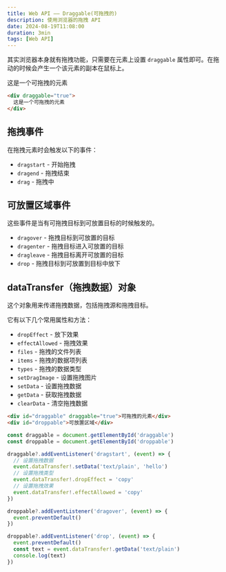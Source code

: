 ```yaml
---
title: Web API —— Draggable(可拖拽的)
description: 使用浏览器的拖拽 API
date: 2024-08-19T11:08:00
duration: 3min
tags: [Web API]
---
```


其实浏览器本身就有拖拽功能，只需要在元素上设置 `draggable` 属性即可。在拖动的时候会产生一个该元素的副本在鼠标上。

<div text-center w-24 h-24 border-2 draggable="true">
  这是一个可拖拽的元素
</div>

```html
<div draggable="true">
  这是一个可拖拽的元素
</div>
```
## 拖拽事件

在拖拽元素时会触发以下的事件：
- `dragstart` - 开始拖拽
- `dragend` - 拖拽结束
- `drag` - 拖拽中

## 可放置区域事件

这些事件是当有可拖拽目标到可放置目标的时候触发的。

- `dragover` - 拖拽目标到可放置的目标
- `dragenter` - 拖拽目标进入可放置的目标
- `dragleave` - 拖拽目标离开可放置的目标
- `drop` - 拖拽目标到可放置到目标中放下

<DraggableDemo />

## dataTransfer（拖拽数据）对象

这个对象用来传递拖拽数据，包括拖拽源和拖拽目标。

它有以下几个常用属性和方法：
- `dropEffect` - 放下效果
- `effectAllowed` - 拖拽效果
- `files` - 拖拽的文件列表
- `items` - 拖拽的数据项列表
- `types` - 拖拽的数据类型
- `setDragImage` - 设置拖拽图片
- `setData` - 设置拖拽数据
- `getData` - 获取拖拽数据
- `clearData` - 清空拖拽数据

<DraggableDemo stage="advanced" />

```html
<div id="draggable" draggable="true">可拖拽的元素</div>
<div id="droppable">可放置区域</div>
```

```ts twoslash
const draggable = document.getElementById('draggable')
const droppable = document.getElementById('droppable')

draggable?.addEventListener('dragstart', (event) => {
  // 设置拖拽数据
  event.dataTransfer!.setData('text/plain', 'hello')
  // 设置拖拽类型
  event.dataTransfer!.dropEffect = 'copy'
  // 设置拖拽效果
  event.dataTransfer!.effectAllowed = 'copy'
})

droppable?.addEventListener('dragover', (event) => {
  event.preventDefault()
})

droppable?.addEventListener('drop', (event) => {
  event.preventDefault()
  const text = event.dataTransfer!.getData('text/plain')
  console.log(text)
})
```
